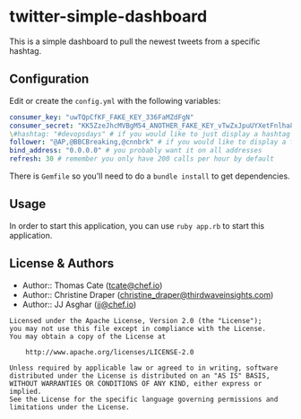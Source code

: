 # twitter-simple-dashboard

This is a simple dashboard to pull the newest tweets from a specific hashtag.

## Configuration

Edit or create the `config.yml` with the following variables:

```yaml
consumer_key: "uwTQpCfKF_FAKE_KEY_336FaMZdFgN"
consumer_secret: "KK5ZzeJhcMVBgM54_ANOTHER_FAKE_KEY_vTwZxJpuUYXetFnlha81EyH"
\#hashtag: "#devopsdays" # if you would like to just display a hashtag
follower: "@AP,@BBCBreaking,@cnnbrk" # if you would like to display a follower
bind_address: "0.0.0.0" # you probably want it on all addresses
refresh: 30 # remember you only have 200 calls per hour by default
```

There is `Gemfile` so you'll need to do a `bundle install` to get dependencies.

## Usage

In order to start this application, you can use `ruby app.rb` to start
this application.

## License & Authors

- Author:: Thomas Cate (tcate@chef.io)
- Author:: Christine Draper (christine_draper@thirdwaveinsights.com)
- Author:: JJ Asghar (jj@chef.io)

```
Licensed under the Apache License, Version 2.0 (the "License");
you may not use this file except in compliance with the License.
You may obtain a copy of the License at

    http://www.apache.org/licenses/LICENSE-2.0

Unless required by applicable law or agreed to in writing, software
distributed under the License is distributed on an "AS IS" BASIS,
WITHOUT WARRANTIES OR CONDITIONS OF ANY KIND, either express or implied.
See the License for the specific language governing permissions and
limitations under the License.
```
